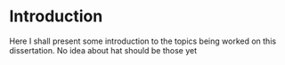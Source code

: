 
# Introduction

Here I shall present some introduction to the topics being worked on this dissertation. No idea about hat should be those yet
